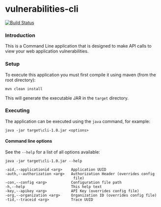 # vulnerabilities-cli
[![Build Status](https://travis-ci.org/tpearson75/vulnerabilities-cli.svg?branch=master)](https://travis-ci.org/tpearson75/vulnerabilities-cli)

### Introduction
This is a Command Line application that is designed to make API calls to view your web application vulnerabilities.

### Setup
To execute this application you must first compile it using maven (from the root directory):

```
mvn clean install
```

This will generate the executable JAR in the `target` directory.

### Executing
The application can be executed using the `java` command, for example:

```
java -jar target\cli-1.0.jar <options>
```

#### Command line options

See the `--help` for a list of all options available:

```
java -jar target\cli-1.0.jar --help
```
```
-aid,--applicationid <arg>    Application UUID
-auth,--authorization <arg>   Authorization Header (overrides config
                               file)
-con,--config <arg>           Configuration file path
-h,--help                     This help text
-key,--apikey <arg>           API Key (overrides config file)
-org,--organization <arg>     Organization ID (overrides config file)
-tid,--traceid <arg>          Trace UUID
```